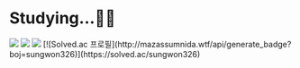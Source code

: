 # Studying...👨‍🏫
<img src="https://img.shields.io/badge/C++-00599C?style=for-the-badge&logo=C++&logoColor=white">
<img src="https://img.shields.io/badge/Spring-6DB33F?style=for-the-badge&logo=Spring&logoColor=white">
<img src="https://img.shields.io/badge/Python-3776AB?style=for-the-badge&logo=Python&logoColor=white">
[![Solved.ac
프로필](http://mazassumnida.wtf/api/generate_badge?boj=sungwon326)](https://solved.ac/sungwon326)
